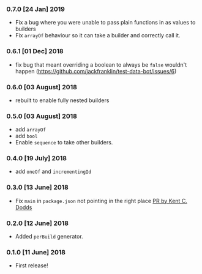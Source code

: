 ### 0.7.0 [24 Jan] 2019

- Fix a bug where you were unable to pass plain functions in as values to builders
- Fix `arrayOf` behaviour so it can take a builder and correctly call it.

### 0.6.1 [01 Dec] 2018

- fix bug that meant overriding a boolean to always be `false` wouldn't happen (https://github.com/jackfranklin/test-data-bot/issues/6)

### 0.6.0 [03 August] 2018

- rebuilt to enable fully nested builders

### 0.5.0 [03 August] 2018

- add `arrayOf`
- add `bool`
- Enable `sequence` to take other builders.

### 0.4.0 [19 July] 2018

- add `oneOf` and `incrementingId`

### 0.3.0 [13 June] 2018

- Fix `main` in `package.json` not pointing in the right place [PR by Kent C. Dodds](https://github.com/jackfranklin/test-data-bot/pull/1)

### 0.2.0 [12 June] 2018

- Added `perBuild` generator.

### 0.1.0 [11 June] 2018

- First release!
